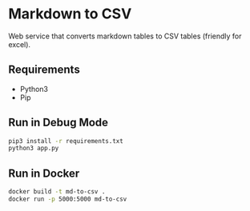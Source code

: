 # Markdown to CSV

Web service that converts markdown tables to CSV tables (friendly for excel).

## Requirements

- Python3
- Pip

## Run in Debug Mode

```bash
pip3 install -r requirements.txt
python3 app.py
```

## Run in Docker

```bash
docker build -t md-to-csv .
docker run -p 5000:5000 md-to-csv
```
